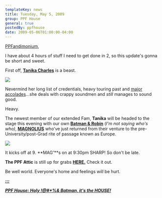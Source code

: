 ```yaml
---
templateKey: news
title: Tuesday, May 5, 2009
group: PPF House
general: true
postedBy: ppfhouse
date: 2009-05-06T01:00:00-04:00
---
```

[PPFandimonium](http://www.twitter.com/ppfhouse),

I have about 4 hours of stuff I need to get done in 2, so this update's gonna be short and sweet.

First off, [**Tanika Charles**](http://www.myspace.com/tanikacharles) is a beast.

![](http://c3.ac-images.myspacecdn.com/images02/31/l_b5ad8f6f5cd9431eb3c41615be0f082e.jpg)

Nevermind her long list of credentials, heavy touring past and [major accolades](http://www.nowtoronto.com/guides/readerspoll/2008/story.cfm?content=165744)...she deals with crappy soundmen and *still* manages to sound good.

Heavy.

The newest member of our extended Fam, **Tanika** will be headed to the stage this evening with our own [**Batman &amp; Robin**](http://www.youtube.com/watch?v=0jojOqtzKD8) (*I'm not saying who's who)*, [**MAGNOLIUS**](http://www.myspace.com/magnolius) who've just returned from their venture to the pre-University/post-Grad rite of passage known as Europe.

![](http://c2.ac-images.myspacecdn.com/images02/62/l_0f86ec35803d4f35b4bfee6055eb085d.jpg)

It kicks off at 9. **MAG'**s on at 9:30pm SHARP! So don't be late.

**The PPF Attic** is still up for grabs [**HERE.**](http://ppfhouse.bandcamp.com) Check it out.

Be well world. Everyone's home and feelings *will* be hurt.

[***:::*** ](http://ppfhouse.bandcamp.com)

[***PPF House: Holy !@#\*%&amp; Batman, it's the HOUSE!***](http://ppfhouse.bandcamp.com)
